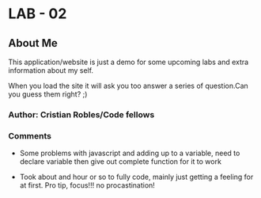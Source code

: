 # LAB - 02  

## About Me

This application/website is just a demo for some upcoming labs and extra information about my self.

When you load the site it will ask you too answer a series of question.Can you guess them right? ;)

### **Author: Cristian Robles/Code fellows**

### Comments 

- Some problems with javascript and adding up to a variable, need to declare variable then give out complete function for it to work  

- Took about and hour or so to fully code, mainly just getting a feeling for at first. Pro tip, focus!!! no procastination!
  